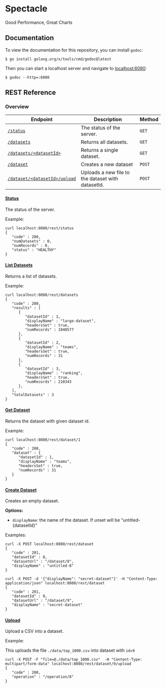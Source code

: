 # Spectacle
Good Performance, Great Charts 

## Documentation 

To view the documentation for this repository, you can install `godoc`:
```
$ go install golang.org/x/tools/cmd/godoc@latest
```

Then you can start a localhost server and navigate to [localhost:6080](http://localhost:6080/pkg/github.com/dantespe/spectacle/):
```
$ godoc --http=:6080
```

## REST Reference

### Overview
| Endpoint                                 | Description                                       | Method |
| ---------------------------------------- | ------------------------------------------------- | ------ |
| [`/status`](#status)                     | The status of the server.                         | `GET`  |
| [`/datasets`](#list-datasets)            | Returns all datasets.                             | `GET`  |
| [`/datasets/<datasetId>`](#get-dataset)  | Returns a single dataset.                         | `GET`  |
| [`/dataset`](#create-dataset)            | Creates a new dataset                             | `POST` |
| [`/dataset/<datasetId>/upload`](#upload) | Uploads a new file to the dataset with datasetId. | `POST` |


#### [Status](#status)

The status of the server.

Example:
```
curl localhost:8080/rest/status
{
   "code" : 200,
   "numDatasets" : 0,
   "numRecords" : 0,
   "status" : "HEALTHY"
}
```

#### [List Datasets](#list-datasets)

Returns a list of datasets.

Example:
```
curl localhost:8080/rest/datasets
{
   "code" : 200,
   "results" : [
      {
         "datasetId" : 1,
         "displayName" : "large-dataset",
         "headersSet" : true,
         "numRecords" : 1048577
      },
      {
         "datasetId" : 2,
         "displayName" : "teams",
         "headersSet" : true,
         "numRecords" : 31
      },
      {
         "datasetId" : 3,
         "displayName" : "ranking",
         "headersSet" : true,
         "numRecords" : 210343
      },
   ],
   "totalDatasets" : 3
}
```

#### [Get Dataset](#get-dataset)

Returns the dataset with given dataset id.

Example:
```
curl localhost:8080/rest/dataset/1
{
   "code" : 200,
   "dataset" : {
      "datasetId" : 1,
      "displayName" : "teams",
      "headersSet" : true,
      "numRecords" : 31
   }
}
```

#### [Create Dataset](#create-dataset)

Creates an empty dataset.

**Options:**

* `displayName`: the name of the dataset. If unset will be "untitled-{datasetId}"

Examples:
```
curl -X POST localhost:8080/rest/dataset
{
   "code" : 201,
   "datasetId" : 8,
   "datasetUrl" : "/dataset/8",
   "displayName" : "untitled-8"
}

curl -X POST -d '{"displayName": "secret-dataset"}' -H "Content-Type: application/json" localhost:8080/rest/dataset
{
   "code" : 201,
   "datasetId" : 9,
   "datasetUrl" : "/dataset/9",
   "displayName" : "secret-dataset"
}
```

#### [Upload](#upload)

Upload a CSV into a dataset. 

Example:

This uploads the file `./data/top_1000.csv` into dataset with `id=9`
```
curl -X POST -F "file=@./data/top_1000.csv"  -H "Content-Type: multipart/form-data" localhost:8080/rest/dataset/9/upload
{
   "code" : 200,
   "operation" : "/operation/8"
}
```

